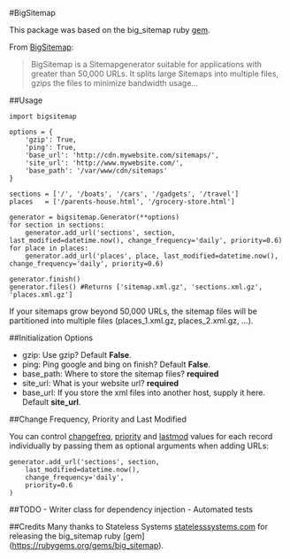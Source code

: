 #BigSitemap

This package was based on the big_sitemap ruby [gem](https://rubygems.org/gems/big_sitemap).

From [BigSitemap](https://rubygems.org/gems/big_sitemap):

>BigSitemap is a Sitemapgenerator suitable for applications with greater than 50,000 URLs. It splits large Sitemaps into multiple files, gzips the files to minimize bandwidth usage...


##Usage

    import bigsitemap

    options = {
        'gzip': True,
        'ping': True,
        'base_url': 'http://cdn.mywebsite.com/sitemaps/',
        'site_url': 'http://www.mywebsite.com/',
        'base_path': '/var/www/cdn/sitemaps'
    }

    sections = ['/', '/boats', '/cars', '/gadgets', '/travel']
    places   = ['/parents-house.html', '/grocery-store.html']

    generator = bigsitemap.Generator(**options)
    for section in sections:
        generator.add_url('sections', section, last_modified=datetime.now(), change_frequency='daily', priority=0.6)
    for place in places:
        generator.add_url('places', place, last_modified=datetime.now(), change_frequency='daily', priority=0.6)

    generator.finish() 
    generator.files() #Returns ['sitemap.xml.gz', 'sections.xml.gz', 'places.xml.gz']



If your sitemaps grow beyond 50,000 URLs, the sitemap files will be partitioned into multiple files (places_1.xml.gz, places_2.xml.gz, ...).

##Initialization Options

* gzip: Use gzip? Default **False**.
* ping: Ping google and bing on finish? Default **False**.
* base_path: Where to store the sitemap files? **required**
* site_url: What is your website url? **required**
* base_url: If you store the xml files into another host, supply it here. Default **site_url**.


##Change Frequency, Priority and Last Modified

You can control [changefreq](http://www.sitemaps.org/protocol.html#changefreqdef), [priority](http://www.sitemaps.org/protocol.html#prioritydef) and [lastmod](http://www.sitemaps.org/protocol.html#lastmoddef) values for each record individually by passing them as optional arguments when adding URLs:

    generator.add_url('sections', section,
        last_modified=datetime.now(),
        change_frequency='daily',
        priority=0.6
    )

##TODO
    - Writer class for dependency injection
    - Automated tests

##Credits
Many thanks to Stateless Systems [statelesssystems.com](statelesssystems.com) for releasing the big_sitemap ruby [gem] (https://rubygems.org/gems/big_sitemap). 